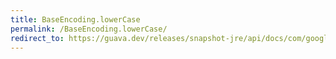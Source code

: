 ```yaml
---
title: BaseEncoding.lowerCase
permalink: /BaseEncoding.lowerCase/
redirect_to: https://guava.dev/releases/snapshot-jre/api/docs/com/google/common/io/BaseEncoding.html#lowerCase--
---
```

